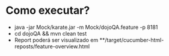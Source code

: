 <h1>Como executar?</h1>
<ul>
<li>java -jar Mock/karate.jar -m Mock/dojoQA.feature -p 8181</li>
<li>cd dojoQA && mvn clean test</li>
<li>Report poderá ser visualizado em **/target/cucumber-html-reposts/feature-overview.html</li>
</ul>
